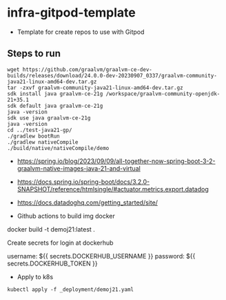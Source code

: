 # infra-gitpod-template

- Template for create repos to use with Gitpod

## Steps to run
```
wget https://github.com/graalvm/graalvm-ce-dev-builds/releases/download/24.0.0-dev-20230907_0337/graalvm-community-java21-linux-amd64-dev.tar.gz
tar -zxvf graalvm-community-java21-linux-amd64-dev.tar.gz 
sdk install java graalvm-ce-21g /workspace/graalvm-community-openjdk-21+35.1
sdk default java graalvm-ce-21g
java -version
sdk use java graalvm-ce-21g
java -version
cd ../test-java21-gp/
./gradlew bootRun
./gradlew nativeCompile
./build/native/nativeCompile/demo
```
- https://spring.io/blog/2023/09/09/all-together-now-spring-boot-3-2-graalvm-native-images-java-21-and-virtual
- https://docs.spring.io/spring-boot/docs/3.2.0-SNAPSHOT/reference/htmlsingle/#actuator.metrics.export.datadog
- https://docs.datadoghq.com/getting_started/site/

- Github actions to build img docker

docker build -t demoj21:latest .

Create secrets for login at dockerhub

username: ${{ secrets.DOCKERHUB_USERNAME }}
password: ${{ secrets.DOCKERHUB_TOKEN }}

- Apply to k8s
```
kubectl apply -f _deployment/demoj21.yaml
```